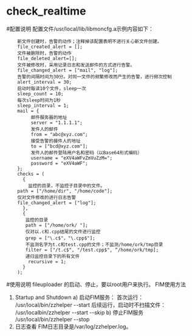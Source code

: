# check_realtime

#配置说明
配置文件/usr/local/lib/libmoncfg.a示例内容如下：

		新文件创建时，告警的动作；注释掉该配置表明不进行关心新文件创建。
		file_created_alert = [];
		文件被删除时，告警的动作
		file_deleted_alert=[];
		文件被修改时，采用记录日志和发送邮件的方式进行告警。
		file_changed_alert = ["mail", "log"];
		告警的间隔时间为30分。对同一文件的频繁修改而产生的告警，进行频次控制
		alert_interval = 30;
		启动时每读10个文件，sleep一次
		sleep_count = 10;
		每次sleep时间为1秒
		sleep_interval = 1;
		mail = {
		     邮件服务器的地址
		     server = "1.1.1.1";
		     发件人的邮件
		     from = "abc@xyz.com";
		     接受告警的接件人的地址
		     to = ["bcd@xyz.com"];
		     发件人的邮件登陆用户名和密码（以Base64形式编码）
		     username = "eXV4aWFvZmVuZzM=";
		     password = "eXV4aWF"; 
		};
		checks = (
		  { 
		    监控的目录，不监控子目录中的文件。
		path = ["/home/dir", "/home/code"];
		仅对文件修改的进行日志告警
		file_changed_alert = ["log"];
		  },
		  {
		   监控的目录
		   path = ["/home/ork/ "];
		   仅对以.c和.cpp结尾的文件进行监控
		   grep = ["\.c$"，"\.cpp$"];
		   不监测名字为t.c和test.cpp的文件；不监测/home/ork/tmp目录
		   filter = ["/t.c$", "/test.cpp$", “/home/ork/tmp];
		   递归监控目录下的所有文件
		    recursive = 1;
		  }
		);
#使用说明
fileuploader 的启动、停止，要以root用户来执行。
FIM使用方法
1.	Startup and Shutdown
a)	 启动FIM服务：
		首次运行：
		/usr/local/bin/zzhelper --start
		后续运行，启动时不扫描文件：
		/usr/localbin/zzhelper --start --skip
b)	停止FIM服务
/usr/local/bin/zzhelper --stop
2.	日志查看
FIM日志目录是/var/log/zzhelper.log。
